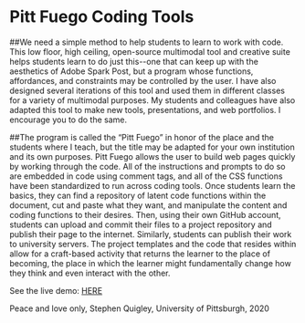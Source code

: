 # Pitt Fuego Coding Tools


 
##We need a simple method to help students to learn to work with code. This low floor, high ceiling, open-source multimodal tool and creative suite helps students learn to do just this--one that can keep up with the aesthetics of Adobe Spark Post, but a program whose functions, affordances, and constraints may be controlled by the user. I have also designed several iterations of this tool and used them in different classes for a variety of multimodal purposes. My students and colleagues have also adapted this tool to make new tools, presentations, and web portfolios. I encourage you to do the same. 

##The program is called the “Pitt Fuego” in honor of the place and the students where I teach, but the title may be adapted for your own institution and its own purposes. Pitt Fuego allows the user to build web pages quickly by working through the code. All of the instructions and prompts to do so are embedded in code using comment tags, and all of the CSS functions have been standardized to run across coding tools. Once students learn the basics, they can find a repository of latent code functions within the document, cut and paste what they want, and manipulate the content and coding functions to their desires. Then, using their own GitHub account, students can upload and commit their files to a project repository and publish their page to the internet. Similarly, students can publish their work to university servers.  The project templates and the code that resides within allow for a craft-based activity that returns the learner to the place of becoming, the place in which the learner might fundamentally change how they think and even interact with the other. 


See the live demo: [HERE](https://sjquigley.github.io/Pitt-Fuego-Coding-Tools/)


Peace and love only, Stephen Quigley, University of Pittsburgh, 2020 
